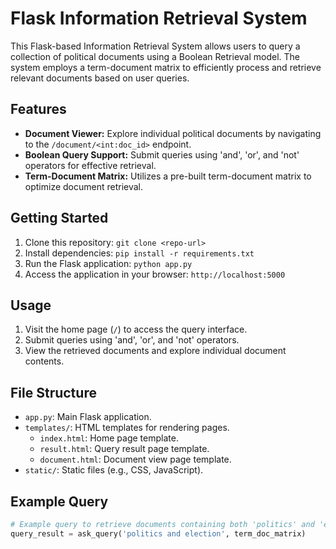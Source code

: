 # Flask Information Retrieval System

This Flask-based Information Retrieval System allows users to query a collection of political documents using a Boolean Retrieval model. The system employs a term-document matrix to efficiently process and retrieve relevant documents based on user queries.

## Features
- **Document Viewer:** Explore individual political documents by navigating to the `/document/<int:doc_id>` endpoint.
- **Boolean Query Support:** Submit queries using 'and', 'or', and 'not' operators for effective retrieval.
- **Term-Document Matrix:** Utilizes a pre-built term-document matrix to optimize document retrieval.

## Getting Started
1. Clone this repository: `git clone <repo-url>`
2. Install dependencies: `pip install -r requirements.txt`
3. Run the Flask application: `python app.py`
4. Access the application in your browser: `http://localhost:5000`

## Usage
1. Visit the home page (`/`) to access the query interface.
2. Submit queries using 'and', 'or', and 'not' operators.
3. View the retrieved documents and explore individual document contents.

## File Structure
- `app.py`: Main Flask application.
- `templates/`: HTML templates for rendering pages.
  - `index.html`: Home page template.
  - `result.html`: Query result page template.
  - `document.html`: Document view page template.
- `static/`: Static files (e.g., CSS, JavaScript).

## Example Query
```python
# Example query to retrieve documents containing both 'politics' and 'election':
query_result = ask_query('politics and election', term_doc_matrix)
